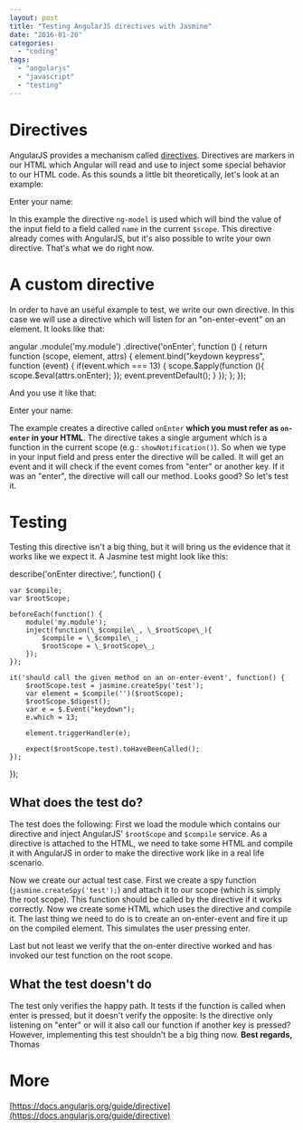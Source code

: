 ```yaml
---
layout: post
title: "Testing AngularJS directives with Jasmine"
date: "2016-01-20"
categories: 
  - "coding"
tags: 
  - "angularjs"
  - "javascript"
  - "testing"
---
```


# Directives

AngularJS provides a mechanism called [directives](https://docs.angularjs.org/guide/directive). Directives are markers in our HTML which Angular will read and use to inject some special behavior to our HTML code. As this sounds a little bit theoretically, let's look at an example:

Enter your name: 

In this example the directive `ng-model` is used which will bind the value of the input field to a field called `name` in the current `$scope`. This directive already comes with AngularJS, but it's also possible to write your own directive. That's what we do right now.

# A custom directive

In order to have an useful example to test, we write our own directive. In this case we will use a directive which will listen for an "on-enter-event" on an element. It looks like that:

angular
    .module('my.module')
    .directive('onEnter', function () {
        return function (scope, element, attrs) {
            element.bind("keydown keypress", function (event) {
                if(event.which === 13) {
                    scope.$apply(function (){
                        scope.$eval(attrs.onEnter);
                    });
                    event.preventDefault();
                }
            });
        };
    });

And you use it like that:

Enter your name: 

The example creates a directive called `onEnter` **which you must refer as `on-enter` in your HTML**. The directive takes a single argument which is a function in the current scope (e.g.: `showNotification()`). So when we type in your input field and press enter the directive will be called. It will get an event and it will check if the event comes from "enter" or another key. If it was an "enter", the directive will call our method. Looks good? So let's test it.

# Testing

Testing this directive isn't a big thing, but it will bring us the evidence that it works like we expect it. A Jasmine test might look like this:

describe('onEnter directive:', function() {

    var $compile;
    var $rootScope;

    beforeEach(function() {
        module('my.module');
        inject(function(\_$compile\_, \_$rootScope\_){
            $compile = \_$compile\_;
            $rootScope = \_$rootScope\_;
        });
    });

    it('should call the given method on an on-enter-event', function() {
        $rootScope.test = jasmine.createSpy('test');
        var element = $compile('')($rootScope);
        $rootScope.$digest();
        var e = $.Event("keydown");
        e.which = 13;

        element.triggerHandler(e);

        expect($rootScope.test).toHaveBeenCalled();
    });
});

## What does the test do?

The test does the following: First we load the module which contains our directive and inject AngularJS' `$rootScope` and `$compile` service. As a directive is attached to the HTML, we need to take some HTML and compile it with AngularJS in order to make the directive work like in a real life scenario.

Now we create our actual test case. First we create a spy function (`jasmine.createSpy('test');`) and attach it to our scope (which is simply the root scope). This function should be called by the directive if it works correctly. Now we create some HTML which uses the directive and compile it. The last thing we need to do is to create an on-enter-event and fire it up on the compiled element. This simulates the user pressing enter.

Last but not least we verify that the on-enter directive worked and has invoked our test function on the root scope.

## What the test doesn't do

The test only verifies the happy path. It tests if the function is called when enter is pressed, but it doesn't verify the opposite: Is the directive only listening on "enter" or will it also call our function if another key is pressed? However, implementing this test shouldn't be a big thing now. **Best regards,** Thomas

# More

[https://docs.angularjs.org/guide/directive](https://docs.angularjs.org/guide/directive)

